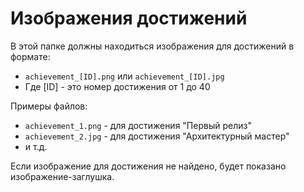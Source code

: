 # Изображения достижений

В этой папке должны находиться изображения для достижений в формате:
- `achievement_[ID].png` или `achievement_[ID].jpg`
- Где [ID] - это номер достижения от 1 до 40

Примеры файлов:
- `achievement_1.png` - для достижения "Первый релиз"
- `achievement_2.jpg` - для достижения "Архитектурный мастер"
- и т.д.

Если изображение для достижения не найдено, будет показано изображение-заглушка.